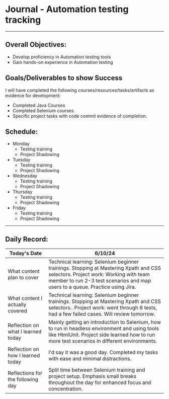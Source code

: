 # Journal - Automation testing tracking

---

## Overall Objectives:

[//]: # (The example\(s\) below should be specifics of the content that you plan on covering over the course of the 2 week learning period.  Additionally, they should be based directly on feedback from your manager.)
- Develop proficiency in Automation testing tools
- Gain hands-on experience in Automation testing

## Goals/Deliverables to show Success
I will have completed the following courses/resources/tasks/artifacts as evidence for development:

[//]: # (The example\(s\) below are EXHAUSTIVE, and should be attinable within the scope of the two weeks. You can have stretch goals if you like, but be reasonable with yourself in terms of what is a fair workload)
- Completed Java Courses
- Completed Selenium courses
- Specific project tasks with code commit evidence of completion.

## Schedule:

[//]: # (Complete this outline to show what you plan on covering each day - remember however, that this will likely change depending on your pprogress.  That is fine - just update it when you need to!)

- Monday
    - Testing training
    - Project Shadowing
- Tuesday
    - Testing training
    - Project Shadowing
- Wednesday
    - Testing training
    - Project Shadowing
- Thursday
    - Testing training
    - Project Shadowing
- Friday
    - Testing training
    - Project Shadowing

--- 
## Daily Record:
[//]: # (You’ll make one of these each day - just copy, paste, and edit the entry, keeping the most recent post at the top of this page. 
This reflection is what you’ll use to share out each day at standup.  
Remember however, that it is a guide only, and should be used accordingly.)

[//]: # (***Lastly, please remember that this daily record is for you.  
While your coaches will use it as a soft point of accountability, 
you should use it only as much as it supports your reflections in learning.
Sentences, bullet points, paragraphs, copy and pastes are welcome!***)

| Today's Date  | 6/10/24                                                                                                                                                                                                          | 
|---|------------------------------------------------------------------------------------------------------------------------------------------------------------------------------------------------------------------|
| What content plan to cover  | Technical learning: Selenium beginner trainings. Stopping at Mastering Xpath and CSS selectors.  Project work: Working with team member to run 2-3 test scenarios and map users to a queue. Practice using Jira. |   
| What content I actually covered | Technical learning: Selenium beginner trainings. Stopping at Mastering Xpath and CSS selectors.. Project work: went through 8 tests, had a few failed cases. Will review tomorrow.                               |  
| Reflection on what I learned today | Mainly getting an introduction to Selenium, how to run in headless environment and using tools like HtmlUnit. Project side learned how to run more test scenarios in different environments.                     |   
| Reflection on how I learned today | I'd say it was a good day. Completed my tasks with ease and minimal distractions.                                                                                                                                |
| Reflections for the following day| Split time between Selenium training and project setup. Emphasis small breaks throughout the day for enhanced focus and concentration.                                                                           